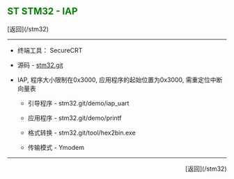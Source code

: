 ## <font color="green">ST STM32 - IAP</font> ##

<p align="left">
[返回](/stm32)
<p>
<hr />

*	终端工具： SecureCRT

*	源码 - [stm32.git](http://127.0.0.1/gitweb/?p=st/stm32.git;a=summary)

*	IAP, 程序大小限制在0x3000, 应用程序的起始位置为0x3000, 需重定位中断向量表

	*	引导程序 - stm32.git/demo/iap_uart
	
	*	应用程序 - stm32.git/demo/printf
	
	*	格式转换 - stm32.git/tool/hex2bin.exe
	
	*	传输模式 - Ymodem

<hr />
<p align="right">
[返回](/stm32)
<p>

